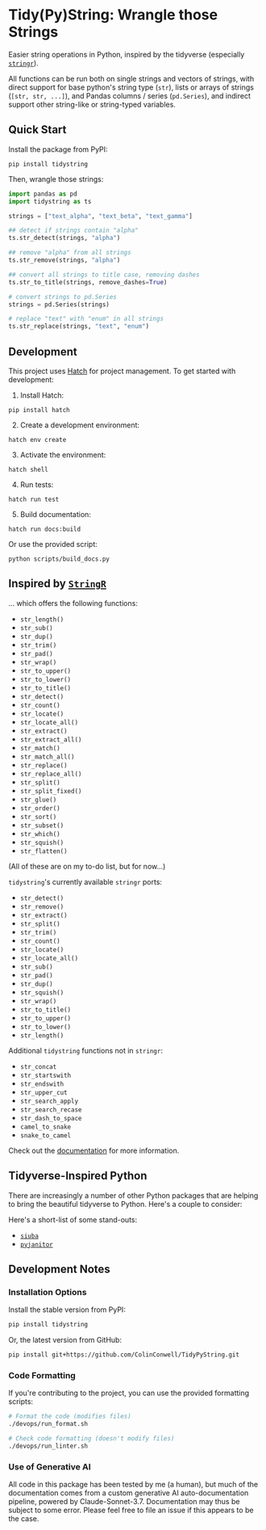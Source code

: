 # Tidy(Py)String: Wrangle those Strings

Easier string operations in Python, inspired by the tidyverse (especially [`stringr`](https://stringr.tidyverse.org/reference/index.html)).

All functions can be run both on single strings and vectors of strings, with direct support for base python's string type (`str`), lists or arrays of strings (`[str, str, ...]`), and Pandas columns / series (`pd.Series`), and indirect support other string-like or string-typed variables.

## Quick Start

Install the package from PyPI:

```shell
pip install tidystring
```

Then, wrangle those strings:

```python
import pandas as pd
import tidystring as ts

strings = ["text_alpha", "text_beta", "text_gamma"]

## detect if strings contain "alpha"
ts.str_detect(strings, "alpha")

## remove "alpha" from all strings
ts.str_remove(strings, "alpha")

## convert all strings to title case, removing dashes
ts.str_to_title(strings, remove_dashes=True)

# convert strings to pd.Series
strings = pd.Series(strings)

# replace "text" with "enum" in all strings
ts.str_replace(strings, "text", "enum")
```

## Development

This project uses [Hatch](https://hatch.pypa.io/) for project management. To get started with development:

1. Install Hatch:
```shell
pip install hatch
```

2. Create a development environment:
```shell
hatch env create
```

3. Activate the environment:
```shell
hatch shell
```

4. Run tests:
```shell
hatch run test
```

5. Build documentation:
```shell
hatch run docs:build
```
   Or use the provided script:
```shell
python scripts/build_docs.py
```

## Inspired by [`StringR`](https://stringr.tidyverse.org/reference/index.html)

... which offers the following functions:

- `str_length()`
- `str_sub()`
- `str_dup()`
- `str_trim()`
- `str_pad()`
- `str_wrap()`
- `str_to_upper()`
- `str_to_lower()`
- `str_to_title()`
- `str_detect()`
- `str_count()`
- `str_locate()`
- `str_locate_all()`
- `str_extract()`
- `str_extract_all()`
- `str_match()`
- `str_match_all()`
- `str_replace()`
- `str_replace_all()`
- `str_split()`
- `str_split_fixed()`
- `str_glue()`
- `str_order()`
- `str_sort()`
- `str_subset()`
- `str_which()`
- `str_squish()`
- `str_flatten()`

(All of these are on my to-do list, but for now...)

`tidystring`'s currently available `stringr` ports:

- `str_detect()`
- `str_remove()`
- `str_extract()`
- `str_split()`
- `str_trim()`
- `str_count()`
- `str_locate()`
- `str_locate_all()`
- `str_sub()`
- `str_pad()`
- `str_dup()`
- `str_squish()`
- `str_wrap()`
- `str_to_title()`
- `str_to_upper()`
- `str_to_lower()`
- `str_length()`

Additional `tidystring` functions not in `stringr`:

- `str_concat`
- `str_startswith`
- `str_endswith`
- `str_upper_cut`
- `str_search_apply`
- `str_search_recase`
- `str_dash_to_space`
- `camel_to_snake`
- `snake_to_camel`


Check out the [documentation]() for more information.

## Tidyverse-Inspired Python

There are increasingly a number of other Python packages that are helping to bring the beautiful tidyverse to Python. Here's a couple to consider:

Here's a short-list of some stand-outs:

- [`siuba`](https://siuba.org/)
- [`pyjanitor`](https://pyjanitor-devs.github.io/pyjanitor/)

## Development Notes

### Installation Options

Install the stable version from PyPI:

```bash
pip install tidystring
```

Or, the latest version from GitHub:

```bash
pip install git+https://github.com/ColinConwell/TidyPyString.git
```

### Code Formatting

If you're contributing to the project, you can use the provided formatting scripts:

```bash
# Format the code (modifies files)
./devops/run_format.sh

# Check code formatting (doesn't modify files)
./devops/run_linter.sh
```

### Use of Generative AI

All code in this package has been tested by me (a human), but much of the documentation comes from a custom generative AI auto-documentation pipeline, powered by Claude-Sonnet-3.7. Documentation may thus be subject to some error. Please feel free to file an issue if this appears to be the case.
